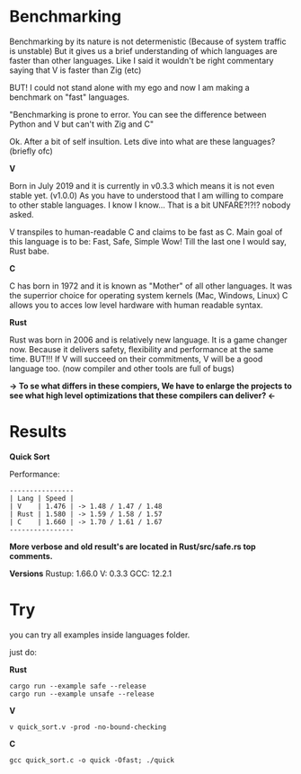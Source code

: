 # Benchmarking

Benchmarking by its nature is not determenistic (Because of system traffic is unstable) But it gives us a brief understanding of which languages are faster than other languages. Like I said it wouldn't be right commentary saying that V is faster than Zig (etc)

BUT! I could not stand alone with my ego and now I am making a benchmark on "fast" languages.

"Benchmarking is prone to error. You can see the difference between Python and V but can't with Zig and C"

Ok. After a bit of self insultion. Lets dive into what are these languages? (briefly ofc)

**V**

Born in July 2019 and it is currently in v0.3.3 which means it is not even stable yet. (v1.0.0)
As you have to understood that I am willing to compare to other stable languages. I know I know...
That is a bit UNFARE?!?!? nobody asked.

V transpiles to human-readable C and claims to be fast as C.
Main goal of this language is to be: Fast, Safe, Simple
Wow! Till the last one I would say, Rust babe.

**C**

C has born in 1972 and it is known as "Mother" of all other languages. It was the superrior choice for operating system kernels (Mac, Windows, Linux) C allows you to acces low level hardware with human readable syntax.

**Rust**

Rust was born in 2006 and is relatively new language. It is a game changer now. Because it delivers safety, flexibility and performance at the same time. BUT!!! If V will succeed on their commitments, V will be a good language too. (now compiler and other tools are full of bugs)

**-> To se what differs in these compiers, We have to enlarge the projects to see what high level optimizations that these compilers can deliver? <-**

# Results

**Quick Sort**

Performance:

```
----------------
| Lang | Speed |
| V    | 1.476 | -> 1.48 / 1.47 / 1.48
| Rust | 1.580 | -> 1.59 / 1.58 / 1.57
| C    | 1.660 | -> 1.70 / 1.61 / 1.67
----------------
```

**More verbose and old result's are located in Rust/src/safe.rs top comments.**

**Versions**
Rustup: 1.66.0
V: 0.3.3
GCC: 12.2.1

# Try

you can try all examples inside languages folder.

just do:

**Rust**

```
cargo run --example safe --release
cargo run --example unsafe --release
```

**V**

```
v quick_sort.v -prod -no-bound-checking
```

**C**

```
gcc quick_sort.c -o quick -Ofast; ./quick
```
